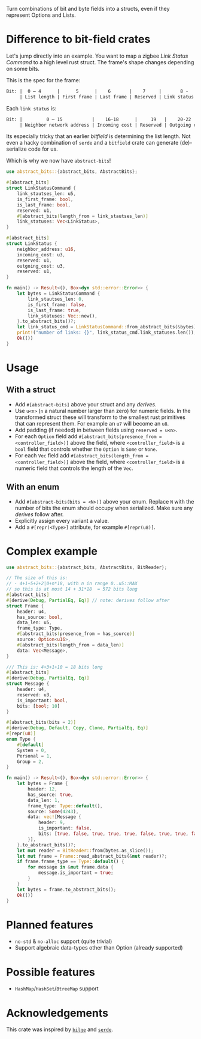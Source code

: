Turn combinations of bit and byte fields into a structs, even if they represent
Options and Lists.

# Difference to bit-field crates
Let's jump directly into an example. You want to map a zigbee *Link Status
Command* to a high level rust struct. The frame's shape changes depending 
on some bits. 

This is the spec for the frame:
```txt
Bit: |  0 – 4      |      5      |    6       |    7     |       8 -
     | List length | First frame | Last frame | Reserved | Link status list
```

Each `link status` is:
```txt
Bit: |         0 – 15           |    16-18      |     19   |    20-22      |   23
     | Neighbor network address | Incoming cost | Reserved | Outgoing cost | Reserved
```

Its especially tricky that an earlier *bitfield* is determining the list length. Not even a hacky combination of `serde` and a `bitfield` crate can generate (de)-serialize code for us. 

Which is why we now have `abstract-bits`!
```rust
use abstract_bits::{abstract_bits, AbstractBits};

#[abstract_bits]
struct LinkStatusCommand {
    link_stautses_len: u5,
    is_first_frame: bool,
    is_last_frame: bool,
    reserved: u1,
    #[abstract_bits(length_from = link_stautses_len)]
    link_statuses: Vec<LinkStatus>,
}

#[abstract_bits]
struct LinkStatus {
    neighbor_address: u16,
    incoming_cost: u3,
    reserved: u1,
    outgoing_cost: u3,
    reserved: u1,
}

fn main() -> Result<(), Box<dyn std::error::Error>> {
    let bytes = LinkStatusCommand {
        link_stautses_len: 0,
        is_first_frame: false,
        is_last_frame: true,
        link_statuses: Vec::new(),
    }.to_abstract_bits()?;
    let link_status_cmd = LinkStatusCommand::from_abstract_bits(&bytes)?;
    print!("number of links: {}", link_status_cmd.link_statuses.len());
    Ok(())
}
```

# Usage
## With a struct
- Add `#[abstract-bits]` above your struct and any *derives*.
- Use `u<n>` (`n` a natural number larger than zero) for numeric fields. In the
  transformed struct these will transform to the smallest rust primitives that
  can represent them. For example an `u7` will become an `u8`.
- Add padding (if needed) in between fields using `reserved = u<n>`.
- For each `Option` field add `#[abstract_bits(presence_from = <controller_field>)]`
  above the field, where `<controller_field>` is a `bool` field that controls
  whether the `Option` is `Some` or `None`.
- For each `Vec` field add `#[abstract_bits(length_from = <controller_field>)]`
  above the field, where `<controller_field>` is a numeric field that controls
  the length of the `Vec`.

## With an enum
- Add `#[abstract-bits(bits = <N>)]` above your enum. Replace `N` with the
  number of bits the enum should occupy when serialized. Make sure any *derives*
  follow after.
- Explicitly assign every variant a value.
- Add a `#[repr(<Type>]` attribute, for example `#[repr(u8)]`.

# Complex example
```rust
use abstract_bits::{abstract_bits, AbstractBits, BitReader};

// The size of this is: 
// - 4+1+5+2+2|0+n*18, with n in range 0..u5::MAX 
// so this is at most 14 + 31*18  = 572 bits long
#[abstract_bits]
#[derive(Debug, PartialEq, Eq)] // note: derives follow after
struct Frame {
    header: u4,
    has_source: bool,
    data_len: u5,
    frame_type: Type,
    #[abstract_bits(presence_from = has_source)]
    source: Option<u16>,
    #[abstract_bits(length_from = data_len)]
    data: Vec<Message>,
}

/// This is: 4+3+1+10 = 18 bits long
#[abstract_bits]
#[derive(Debug, PartialEq, Eq)]
struct Message {
    header: u4,
    reserved: u3,
    is_important: bool,
    bits: [bool; 10]
}

#[abstract_bits(bits = 2)]
#[derive(Debug, Default, Copy, Clone, PartialEq, Eq)]
#[repr(u8)]
enum Type {
    #[default]
    System = 0,
    Personal = 1,
    Group = 2,
}

fn main() -> Result<(), Box<dyn std::error::Error>> {
    let bytes = Frame {
        header: 12,
        has_source: true,
        data_len: 1,
        frame_type: Type::default(),
        source: Some(4243),
        data: vec![Message {
            header: 9,
            is_important: false,
            bits: [true, false, true, true, true, false, true, true, false, true]
        }],
    }.to_abstract_bits()?;
    let mut reader = BitReader::from(bytes.as_slice());
    let mut frame = Frame::read_abstract_bits(&mut reader)?;
    if frame.frame_type == Type::default() {
        for message in &mut frame.data {
            message.is_important = true;
        }
    }
    let bytes = frame.to_abstract_bits();
    Ok(())
}
```

# Planned features
- `no-std` & `no-alloc` support (quite trivial)
- Support algebraic data-types other than Option (already supported)

# Possible features
- `HashMap`/`HashSet`/`BtreeMap` support

# Acknowledgements
This crate was inspired by [`bilge`](https://crates.io/crates/bilge) and
[`serde`](https://crates.io/crates/serde).
